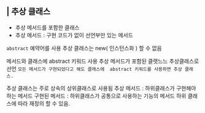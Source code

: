 ## | 추상 클래스
- 추상 메서드를 포함한 클래스
- 추상 메서드 : 구현 코드가 없이 선언부만 있는 메서드

`abstract` 예약어를 사용
추상 클래스는 new( 인스턴스화 ) 할 수 없음

메서드와 클래스에 abstract 키워드 사용
추상 메서드가 포함된 클랫느느 추상클래스로 선언
`모든 메서드가 구현되었다고 해도 클래스에  abstract 키워드를 사용하면 추상 클래스.`

추상 클래스는 주로 상속의 상위클래스로 사용됨
추상 메서드 : 하위클래스가 구현해야 하는 메서드
구현된 메서드 : 	하위클래스가 공통으로 사용하는 기능의 메서드
			하위 클래스에 따라 재정의 할 수 있음.
